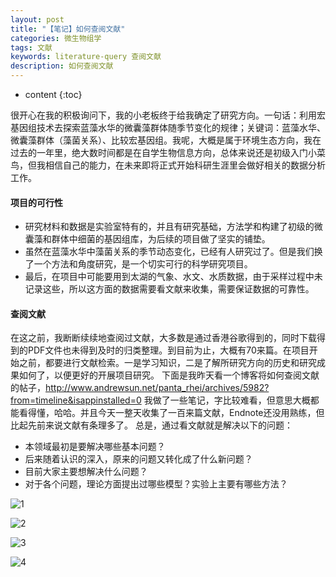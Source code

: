 ```yaml
---
layout: post
title: "【笔记】如何查阅文献"
categories: 微生物组学
tags: 文献
keywords: literature-query 查阅文献
description: 如何查阅文献
---
```


* content
{:toc}


很开心在我的积极询问下，我的小老板终于给我确定了研究方向。一句话：利用宏基因组技术去探索蓝藻水华的微囊藻群体随季节变化的规律；关键词：蓝藻水华、微囊藻群体（藻菌关系）、比较宏基因组。我呢，大概是属于环境生态方向，我在过去的一年里，绝大数时间都是在自学生物信息方向，总体来说还是初级入门小菜鸟，但我相信自己的能力，在未来即将正式开始科研生涯里会做好相关的数据分析工作。






#### 项目的可行性

- 研究材料和数据是实验室特有的，并且有研究基础，方法学和构建了初级的微囊藻和群体中细菌的基因组库，为后续的项目做了坚实的铺垫。
- 虽然在蓝藻水华中藻菌关系的季节动态变化，已经有人研究过了。但是我们换了一个方法和角度研究，是一个切实可行的科学研究项目。
- 最后，在项目中可能要用到太湖的气象、水文、水质数据，由于采样过程中未记录这些，所以这方面的数据需要看文献来收集，需要保证数据的可靠性。
#### 查阅文献
在这之前，我断断续续地查阅过文献，大多数是通过香港谷歌得到的，同时下载得到的PDF文件也未得到及时的归类整理。到目前为止，大概有70来篇。在项目开始之前，都要进行文献检索。一是学习知识，二是了解所研究方向的历史和研究成果如何了，以便更好的开展项目研究。
下面是我昨天看一个博客将如何查阅文献的帖子，http://www.andrewsun.net/panta_rhei/archives/5982?from=timeline&isappinstalled=0 我做了一些笔记，字比较难看，但意思大概都能看得懂，哈哈。并且今天一整天收集了一百来篇文献，Endnote还没用熟练，但比起先前来说文献有条理多了。
总是，通过看文献就是解决以下的问题：
- 本领域最初是要解决哪些基本问题？
- 后来随着认识的深入，原来的问题又转化成了什么新问题？
- 目前大家主要想解决什么问题？
- 对于各个问题，理论方面提出过哪些模型？实验上主要有哪些方法？

![1](http://o7zaxp1i2.bkt.clouddn.com/d18359ea-93b8-4d99-b1a8-d492805e191a.jpg)

![2](http://o7zaxp1i2.bkt.clouddn.com/c20c781c-27bf-475f-87e6-d63366cac73c.jpg)

![3](http://o7zaxp1i2.bkt.clouddn.com/ad07b2de-bc64-4758-82cd-726e64a8b032.jpg)

![4](http://o7zaxp1i2.bkt.clouddn.com/93091dc7-231b-4419-88b1-0d4fe0687a37.jpg)








